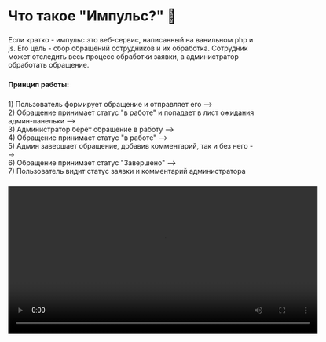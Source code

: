 <h1 align="left">Что такое "Импульс?" 💬</h1>

###

<p align="left">Если кратко - импульс это веб-сервис, написанный на ванильном php и js. Его цель - сбор обращений сотрудников и их обработка. Сотрудник может отследить весь процесс обработки заявки, а администратор обработать обращение.</p>

###

<h4 align="left">Принцип работы:</h4>

###

<p align="left">1) Пользователь формирует обращение и отправляет его --><br>2) Обращение принимает статус "в работе" и попадает в лист ожидания админ-панельки --> <br>3) Администратор берёт обращение  в работу --> <br>4) Обращение принимает статус "в работе" --> <br>5) Админ завершает обращение, добавив комментарий, так и без него --><br>6) Обращение принимает статус "Завершено" --><br>7) Пользователь видит статус заявки и комментарий администратора</p>

###

<div align="center">
    <video width="630" height="300" src="https://github.com/user-attachments/assets/14ee28f8-2a0c-477f-8ac8-fd08be215d77"></video>
</div>

###
